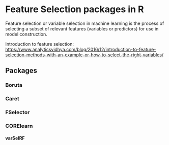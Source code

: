 # Feature Selection packages in R

Feature selection or variable selection in machine learning is the process of selecting a subset of relevant features (variables or predictors) for use in model construction.

Introduction to feature selection: https://www.analyticsvidhya.com/blog/2016/12/introduction-to-feature-selection-methods-with-an-example-or-how-to-select-the-right-variables/

## Packages

### Boruta

### Caret

### FSelector

### CORElearn

#### varSelRF

